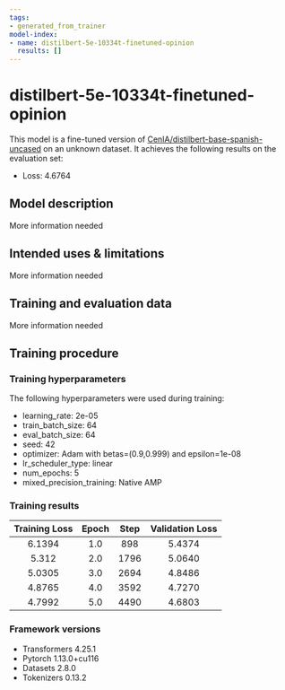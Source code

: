 ```yaml
---
tags:
- generated_from_trainer
model-index:
- name: distilbert-5e-10334t-finetuned-opinion
  results: []
---
```


<!-- This model card has been generated automatically according to the information the Trainer had access to. You
should probably proofread and complete it, then remove this comment. -->

# distilbert-5e-10334t-finetuned-opinion

This model is a fine-tuned version of [CenIA/distilbert-base-spanish-uncased](https://huggingface.co/CenIA/distilbert-base-spanish-uncased) on an unknown dataset.
It achieves the following results on the evaluation set:
- Loss: 4.6764

## Model description

More information needed

## Intended uses & limitations

More information needed

## Training and evaluation data

More information needed

## Training procedure

### Training hyperparameters

The following hyperparameters were used during training:
- learning_rate: 2e-05
- train_batch_size: 64
- eval_batch_size: 64
- seed: 42
- optimizer: Adam with betas=(0.9,0.999) and epsilon=1e-08
- lr_scheduler_type: linear
- num_epochs: 5
- mixed_precision_training: Native AMP

### Training results

| Training Loss | Epoch | Step | Validation Loss |
|:-------------:|:-----:|:----:|:---------------:|
| 6.1394        | 1.0   | 898  | 5.4374          |
| 5.312         | 2.0   | 1796 | 5.0640          |
| 5.0305        | 3.0   | 2694 | 4.8486          |
| 4.8765        | 4.0   | 3592 | 4.7270          |
| 4.7992        | 5.0   | 4490 | 4.6803          |


### Framework versions

- Transformers 4.25.1
- Pytorch 1.13.0+cu116
- Datasets 2.8.0
- Tokenizers 0.13.2

